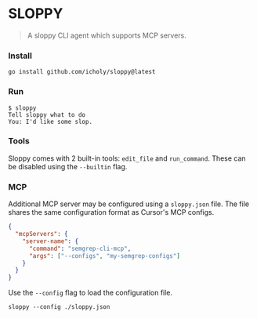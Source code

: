 # SLOPPY

> A sloppy CLI agent which supports MCP servers.

### Install

```
go install github.com/icholy/sloppy@latest
```

### Run

```
$ sloppy
Tell sloppy what to do
You: I'd like some slop.
```

### Tools

Sloppy comes with 2 built-in tools: `edit_file` and `run_command`.
These can be disabled using the `--builtin` flag.

### MCP

Additional MCP server may be configured using a `sloppy.json` file.
The file shares the same configuration format as Cursor's MCP configs.

```json
{
  "mcpServers": {
    "server-name": {
      "command": "semgrep-cli-mcp",
      "args": ["--configs", "my-semgrep-configs"]
    }
  }
}
```

Use the `--config` flag to load the configuration file.

```
sloppy --config ./sloppy.json
```
